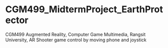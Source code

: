 # CGM499_MidtermProject_EarthProtector
CGM499 Augmented Reality, Computer Game Multimedia, Rangsit University, AR Shooter game control by moving phone and joystick
